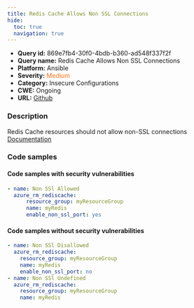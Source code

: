 ```yaml
---
title: Redis Cache Allows Non SSL Connections
hide:
  toc: true
  navigation: true
---
```


<style>
  .highlight .hll {
    background-color: #ff171742;
  }
  .md-content {
    max-width: 1100px;
    margin: 0 auto;
  }
</style>

-   **Query id:** 869e7fb4-30f0-4bdb-b360-ad548f337f2f
-   **Query name:** Redis Cache Allows Non SSL Connections
-   **Platform:** Ansible
-   **Severity:** <span style="color:#ff7213">Medium</span>
-   **Category:** Insecure Configurations
-   **CWE:** Ongoing
-   **URL:** [Github](https://github.com/Checkmarx/kics/tree/master/assets/queries/ansible/azure/redis_cache_allows_non_ssl_connections)

### Description
Redis Cache resources should not allow non-SSL connections<br>
[Documentation](https://docs.ansible.com/ansible/latest/collections/azure/azcollection/azure_rm_rediscache_module.html)

### Code samples
#### Code samples with security vulnerabilities
```yaml title="Positive test num. 1 - yaml file" hl_lines="5"
- name: Non SSl Allowed
  azure_rm_rediscache:
      resource_group: myResourceGroup
      name: myRedis
      enable_non_ssl_port: yes

```


#### Code samples without security vulnerabilities
```yaml title="Negative test num. 1 - yaml file"
- name: Non SSl Disallowed
  azure_rm_rediscache:
    resource_group: myResourceGroup
    name: myRedis
    enable_non_ssl_port: no
- name: Non SSl Undefined
  azure_rm_rediscache:
    resource_group: myResourceGroup
    name: myRedis

```
